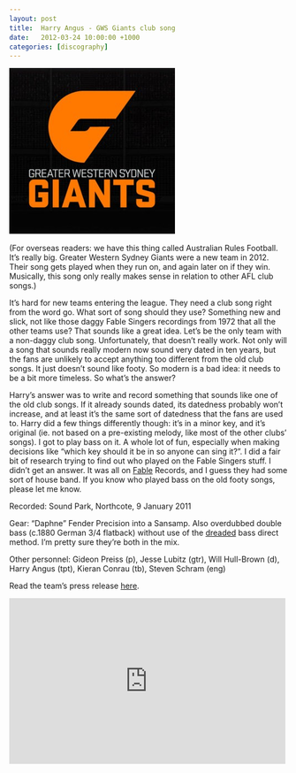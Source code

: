 ```yaml
---
layout: post
title:  Harry Angus - GWS Giants club song
date:   2012-03-24 10:00:00 +1000
categories: [discography]
---
```


![](/assets/discography/giants.jpg)

(For overseas readers: we have this thing called Australian Rules Football. It’s really big. Greater Western Sydney Giants were a new team in 2012. Their song gets played when they run on, and again later on if they win. Musically, this song only really makes sense in relation to other AFL club songs.)

It’s hard for new teams entering the league. They need a club song right from the word go. What sort of song should they use? Something new and slick, not like those daggy Fable Singers recordings from 1972 that all the other teams use? That sounds like a great idea. Let’s be the only team with a non-daggy club song. Unfortunately, that doesn’t really work. Not only will a song that sounds really modern now sound very dated in ten years, but the fans are unlikely to accept anything too different from the old club songs. It just doesn’t sound like footy. So modern is a bad idea: it needs to be a bit more timeless. So what’s the answer?

Harry’s answer was to write and record something that sounds like one of the old club songs. If it already sounds dated, its datedness probably won’t increase, and at least it’s the same sort of datedness that the fans are used to. Harry did a few things differently though: it’s in a minor key, and it’s original (ie. not based on a pre-existing melody, like most of the other clubs’ songs). I got to play bass on it. A whole lot of fun, especially when making decisions like “which key should it be in so anyone can sing it?”. I did a fair bit of research trying to find out who played on the Fable Singers stuff. I didn’t get an answer. It was all on [Fable](http://www.milesago.com/industry/fable.htm) Records, and I guess they had some sort of house band. If you know who played bass on the old footy songs, please let me know.

Recorded: Sound Park, Northcote, 9 January 2011

Gear: “Daphne” Fender Precision into a Sansamp. Also overdubbed double bass (c.1880 German 3/4 flatback) without use of the [dreaded](http://en.wikipedia.org/wiki/Delfeayo_Marsalis) bass direct method. I’m pretty sure they’re both in the mix.

Other personnel: Gideon Preiss (p), Jesse Lubitz (gtr), Will Hull-Brown (d), Harry Angus (tpt), Kieran Conrau (tb), Steven Schram (eng)

Read the team’s press release [here](http://www.gwsgiants.com.au/theres-a-big-big-sound-from-the-west-of-the-town.html).

<iframe width="500" height="300" scrolling="no" frameborder="no" src="https://w.soundcloud.com/player/?url=https%3A//api.soundcloud.com/tracks/36843781&amp;auto_play=false&amp;hide_related=false&amp;show_comments=true&amp;show_user=true&amp;show_reposts=false&amp;visual=true"></iframe>